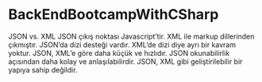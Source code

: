 # BackEndBootcampWithCSharp

JSON vs. XML
JSON çıkış noktası Javascript’tir. XML ile markup dillerinden çıkmıştır.
JSON’da dizi desteği vardır. XML’de dizi diye ayrı bir kavram yoktur.
JSON, XML’e göre daha küçük ve hızlıdır.
JSON okunabilirlik açısından daha kolay ve anlaşılabilirdir.
JSON, XML gibi geliştirilebilir bir yapıya sahip değildir.
